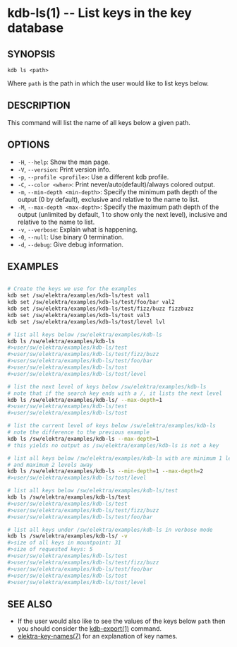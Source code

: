 kdb-ls(1) -- List keys in the key database
================================

## SYNOPSIS

`kdb ls <path>`

Where `path` is the path in which the user would like to list keys below.

## DESCRIPTION

This command will list the name of all keys below a given path.

## OPTIONS

- `-H`, `--help`:
  Show the man page.
- `-V`, `--version`:
  Print version info.
- `-p`, `--profile <profile>`:
  Use a different kdb profile.
- `-C`, `--color <when>`:
  Print never/auto(default)/always colored output.
- `-m`, `--min-depth <min-depth>`:
  Specify the minimum path depth of the output (0 by default), exclusive
  and relative to the name to list.
- `-M`, `--max-depth <max-depth>`:
  Specify the maximum path depth of the output (unlimited by default, 1
  to show only the next level), inclusive and relative to the name to list.
- `-v`, `--verbose`:
  Explain what is happening.
- `-0`, `--null`:
  Use binary 0 termination.
- `-d`, `--debug`:
  Give debug information.

## EXAMPLES

```sh

# Create the keys we use for the examples
kdb set /sw/elektra/examples/kdb-ls/test val1
kdb set /sw/elektra/examples/kdb-ls/test/foo/bar val2
kdb set /sw/elektra/examples/kdb-ls/test/fizz/buzz fizzbuzz
kdb set /sw/elektra/examples/kdb-ls/tost val3
kdb set /sw/elektra/examples/kdb-ls/tost/level lvl

# list all keys below /sw/elektra/examples/kdb-ls
kdb ls /sw/elektra/examples/kdb-ls
#>user/sw/elektra/examples/kdb-ls/test
#>user/sw/elektra/examples/kdb-ls/test/fizz/buzz
#>user/sw/elektra/examples/kdb-ls/test/foo/bar
#>user/sw/elektra/examples/kdb-ls/tost
#>user/sw/elektra/examples/kdb-ls/tost/level

# list the next level of keys below /sw/elektra/examples/kdb-ls
# note that if the search key ends with a /, it lists the next level
kdb ls /sw/elektra/examples/kdb-ls/ --max-depth=1
#>user/sw/elektra/examples/kdb-ls/test
#>user/sw/elektra/examples/kdb-ls/tost

# list the current level of keys below /sw/elektra/examples/kdb-ls
# note the difference to the previous example
kdb ls /sw/elektra/examples/kdb-ls --max-depth=1
# this yields no output as /sw/elektra/examples/kdb-ls is not a key

# list all keys below /sw/elektra/examples/kdb-ls with are minimum 1 level away from that key
# and maximum 2 levels away
kdb ls /sw/elektra/examples/kdb-ls --min-depth=1 --max-depth=2
#>user/sw/elektra/examples/kdb-ls/tost/level

# list all keys below /sw/elektra/examples/kdb-ls/test
kdb ls /sw/elektra/examples/kdb-ls/test
#>user/sw/elektra/examples/kdb-ls/test
#>user/sw/elektra/examples/kdb-ls/test/fizz/buzz
#>user/sw/elektra/examples/kdb-ls/test/foo/bar

# list all keys under /sw/elektra/examples/kdb-ls in verbose mode
kdb ls /sw/elektra/examples/kdb-ls/ -v
#>size of all keys in mountpoint: 31
#>size of requested keys: 5
#>user/sw/elektra/examples/kdb-ls/test
#>user/sw/elektra/examples/kdb-ls/test/fizz/buzz
#>user/sw/elektra/examples/kdb-ls/test/foo/bar
#>user/sw/elektra/examples/kdb-ls/tost
#>user/sw/elektra/examples/kdb-ls/tost/level

```

## SEE ALSO

- If the user would also like to see the values of the keys below `path` then you should
consider the [kdb-export(1)](kdb-export.md) command.
- [elektra-key-names(7)](elektra-key-names.md) for an explanation of key names.
